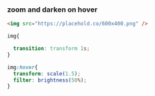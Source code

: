 ### zoom and darken on hover
```html
<img src="https://placehold.co/600x400.png" />
```

```css
img{

  transition: transform 1s;
}

img:hover{
  transform: scale(1.5);
  filter: brightness(50%);
}

```
